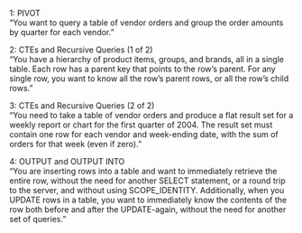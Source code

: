 
1: PIVOT<br>
“You want to query a table of vendor orders and group the order amounts by quarter for each vendor.”<br>

2: CTEs and Recursive Queries (1 of 2)<br>
“You have a hierarchy of product items, groups, and brands, all in a single table. Each row has a parent key that points to the row’s parent. For any single row, you want to know all the row’s parent rows, or all the row’s child rows.”<br>

3: CTEs and Recursive Queries (2 of 2)<br>
“You need to take a table of vendor orders and produce a flat result set for a weekly report or chart for the first quarter of 2004. The result set must contain one row for each vendor and week-ending date, with the sum of orders for that week (even if zero).”<br>

4: OUTPUT and OUTPUT INTO<br>
“You are inserting rows into a table and want to immediately retrieve the entire row, without the need for another SELECT statement, or a round trip to the server, and without using SCOPE_IDENTITY. Additionally, when you UPDATE rows in a table, you want to immediately know the contents of the row both before and after the UPDATE-again, without the need for another set of queries.”<br>

